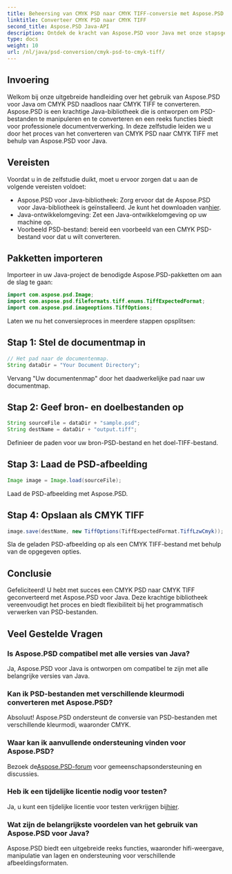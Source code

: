 ```yaml
---
title: Beheersing van CMYK PSD naar CMYK TIFF-conversie met Aspose.PSD
linktitle: Converteer CMYK PSD naar CMYK TIFF
second_title: Aspose.PSD Java-API
description: Ontdek de kracht van Aspose.PSD voor Java met onze stapsgewijze handleiding voor het converteren van CMYK PSD naar CMYK TIFF. Vergroot moeiteloos uw documentverwerkingsmogelijkheden!
type: docs
weight: 10
url: /nl/java/psd-conversion/cmyk-psd-to-cmyk-tiff/
---
```

## Invoering
Welkom bij onze uitgebreide handleiding over het gebruik van Aspose.PSD voor Java om CMYK PSD naadloos naar CMYK TIFF te converteren. Aspose.PSD is een krachtige Java-bibliotheek die is ontworpen om PSD-bestanden te manipuleren en te converteren en een reeks functies biedt voor professionele documentverwerking. In deze zelfstudie leiden we u door het proces van het converteren van CMYK PSD naar CMYK TIFF met behulp van Aspose.PSD voor Java.
## Vereisten
Voordat u in de zelfstudie duikt, moet u ervoor zorgen dat u aan de volgende vereisten voldoet:
-  Aspose.PSD voor Java-bibliotheek: Zorg ervoor dat de Aspose.PSD voor Java-bibliotheek is geïnstalleerd. Je kunt het downloaden van[hier](https://releases.aspose.com/psd/java/).
- Java-ontwikkelomgeving: Zet een Java-ontwikkelomgeving op uw machine op.
- Voorbeeld PSD-bestand: bereid een voorbeeld van een CMYK PSD-bestand voor dat u wilt converteren.
## Pakketten importeren
Importeer in uw Java-project de benodigde Aspose.PSD-pakketten om aan de slag te gaan:
```java
import com.aspose.psd.Image;
import com.aspose.psd.fileformats.tiff.enums.TiffExpectedFormat;
import com.aspose.psd.imageoptions.TiffOptions;
```
Laten we nu het conversieproces in meerdere stappen opsplitsen:
## Stap 1: Stel de documentmap in
```java
// Het pad naar de documentenmap.
String dataDir = "Your Document Directory";
```
Vervang "Uw documentenmap" door het daadwerkelijke pad naar uw documentmap.
## Stap 2: Geef bron- en doelbestanden op
```java
String sourceFile = dataDir + "sample.psd";
String destName = dataDir + "output.tiff";
```
Definieer de paden voor uw bron-PSD-bestand en het doel-TIFF-bestand.
## Stap 3: Laad de PSD-afbeelding
```java
Image image = Image.load(sourceFile);
```
Laad de PSD-afbeelding met Aspose.PSD.
## Stap 4: Opslaan als CMYK TIFF
```java
image.save(destName, new TiffOptions(TiffExpectedFormat.TiffLzwCmyk));
```
Sla de geladen PSD-afbeelding op als een CMYK TIFF-bestand met behulp van de opgegeven opties.
## Conclusie
Gefeliciteerd! U hebt met succes een CMYK PSD naar CMYK TIFF geconverteerd met Aspose.PSD voor Java. Deze krachtige bibliotheek vereenvoudigt het proces en biedt flexibiliteit bij het programmatisch verwerken van PSD-bestanden.
## Veel Gestelde Vragen
### Is Aspose.PSD compatibel met alle versies van Java?
Ja, Aspose.PSD voor Java is ontworpen om compatibel te zijn met alle belangrijke versies van Java.
### Kan ik PSD-bestanden met verschillende kleurmodi converteren met Aspose.PSD?
Absoluut! Aspose.PSD ondersteunt de conversie van PSD-bestanden met verschillende kleurmodi, waaronder CMYK.
### Waar kan ik aanvullende ondersteuning vinden voor Aspose.PSD?
 Bezoek de[Aspose.PSD-forum](https://forum.aspose.com/c/psd/34) voor gemeenschapsondersteuning en discussies.
### Heb ik een tijdelijke licentie nodig voor testen?
 Ja, u kunt een tijdelijke licentie voor testen verkrijgen bij[hier](https://purchase.aspose.com/temporary-license/).
### Wat zijn de belangrijkste voordelen van het gebruik van Aspose.PSD voor Java?
Aspose.PSD biedt een uitgebreide reeks functies, waaronder hifi-weergave, manipulatie van lagen en ondersteuning voor verschillende afbeeldingsformaten.